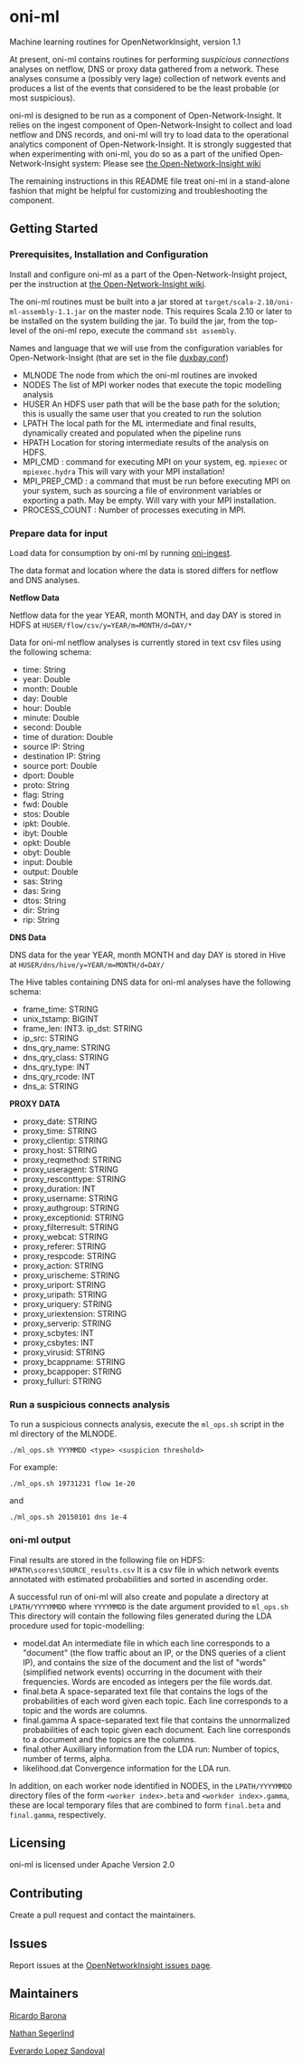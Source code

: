 # oni-ml

Machine learning routines for OpenNetworkInsight, version 1.1

At present, oni-ml contains routines for performing *suspicious connections* analyses on netflow, DNS or proxy data gathered from a network. These
analyses consume a (possibly very lage) collection of network events and produces a list of the events that considered to be the least probable (or most suspicious).

oni-ml is designed to be run as a component of Open-Network-Insight. It relies on the ingest component of Open-Network-Insight to collect and load
netflow and DNS records, and oni-ml will try to load data to the operational analytics component of Open-Network-Insight.  It is strongly suggested that when experimenting with oni-ml, you do so as a part of the unified Open-Network-Insight system: Please see [the Open-Network-Insight wiki](https://github.com/Open-Network-Insight/open-network-insight/wiki)

The remaining instructions in this README file treat oni-ml in a stand-alone fashion that might be helpful for customizing and troubleshooting the
component.

## Getting Started



### Prerequisites, Installation and Configuration

Install and configure oni-ml as a part of the Open-Network-Insight project, per the instruction at
[the Open-Network-Insight wiki](https://github.com/Open-Network-Insight/open-network-insight/wiki).

The oni-ml routines must be built into a jar stored at `target/scala-2.10/oni-ml-assembly-1.1.jar` on the master node. This requires Scala 2.10 or later to be installed on the system building the jar. To build the jar, from the top-level of the oni-ml repo, execute the command `sbt assembly`.

Names and language that we will use from the configuration variables for Open-Network-Insight (that are set in the file [duxbay.conf](https://github.com/Open-Network-Insight/oni-setup/blob/dev/duxbay.conf))

- MLNODE The node from which the oni-ml routines are invoked
- NODES The list of MPI worker nodes that execute the topic modelling analysis
- HUSER An HDFS user path that will be the base path for the solution; this is usually the same user that you created to run the solution
- LPATH The local path for the ML intermediate and final results, dynamically created and populated when the pipeline runs
- HPATH Location for storing intermediate results of the analysis on HDFS.
- MPI_CMD : command for executing MPI on your system, eg. `mpiexec` or `mpiexec.hydra` This will vary with your MPI installation!
- MPI_PREP_CMD : a command that must be run before executing MPI on your system, such as sourcing a file of environment variables or exporting a path. May be empty. Will vary with your MPI installation.
- PROCESS_COUNT : Number of processes executing in MPI.

### Prepare data for input 

Load data for consumption by oni-ml by running [oni-ingest](https://github.com/Open-Network-Insight/oni-ingest/tree/dev).

The data format and location where the data is stored differs for netflow and DNS analyses.

**Netflow Data**

Netflow data for the year YEAR, month  MONTH, and day DAY is stored in HDFS at `HUSER/flow/csv/y=YEAR/m=MONTH/d=DAY/*`

Data for oni-ml netflow analyses is currently stored in text csv files using the following schema:

- time: String
- year: Double
- month: Double
- day: Double
- hour: Double
- minute: Double
- second: Double
- time of duration: Double
- source IP: String
- destination IP: String
- source port: Double
- dport: Double
- proto: String
- flag: String
- fwd: Double
- stos: Double
- ipkt: Double.
- ibyt: Double
- opkt: Double
- obyt: Double
- input: Double
- output: Double
- sas: String
- das: Sring
- dtos: String
- dir: String
- rip: String

**DNS Data**

DNS data for the year YEAR, month MONTH and day DAY is stored in Hive at `HUSER/dns/hive/y=YEAR/m=MONTH/d=DAY/`

The Hive tables containing DNS data for oni-ml analyses have the following schema:

- frame_time: STRING
- unix_tstamp: BIGINT
- frame_len: INT3. ip_dst: STRING
- ip_src: STRING
- dns_qry_name: STRING
- dns_qry_class: STRING
- dns_qry_type: INT
- dns_qry_rcode: INT
- dns_a: STRING

**PROXY DATA**

- proxy_date: STRING
- proxy_time: STRING  
- proxy_clientip: STRING                           
- proxy_host: STRING    
- proxy_reqmethod: STRING                                    
- proxy_useragent: STRING                                      
- proxy_resconttype: STRING                                      
- proxy_duration: INT                                         
- proxy_username: STRING                                      
- proxy_authgroup: STRING                                      
- proxy_exceptionid: STRING                                      
- proxy_filterresult: STRING                                      
- proxy_webcat: STRING                                      
- proxy_referer: STRING                                      
- proxy_respcode: STRING                                      
- proxy_action: STRING                                      
- proxy_urischeme: STRING                                      
- proxy_uriport: STRING                                      
- proxy_uripath: STRING                                      
- proxy_uriquery: STRING                                      
- proxy_uriextension: STRING                                      
- proxy_serverip: STRING                                      
- proxy_scbytes: INT                                         
- proxy_csbytes: INT                                         
- proxy_virusid: STRING                                      
- proxy_bcappname: STRING                                      
- proxy_bcappoper: STRING                                      
- proxy_fulluri: STRING



### Run a suspicious connects analysis

To run a suspicious connects analysis, execute the  `ml_ops.sh` script in the ml directory of the MLNODE.
```
./ml_ops.sh YYYMMDD <type> <suspicion threshold>
```

For example:  
```
./ml_ops.sh 19731231 flow 1e-20
```
and
```
./ml_ops.sh 20150101 dns 1e-4
```
### oni-ml output

Final results are stored in the following file on HDFS:
`HPATH\scores\SOURCE_results.csv` 
It is a csv file in which network events annotated with estimated probabilities and sorted in ascending order.

A successful run of oni-ml will also create and populate a directory at `LPATH/YYYYMMDD` where `YYYYMMDD` is the date argument provided to `ml_ops.sh` 
This directory will contain the following files generated during the LDA procedure used for topic-modelling:

- model.dat An intermediate file in which each line corresponds to a "document" (the flow traffic about an IP, or the DNS queries of a client IP), and contains the size of the document and the list of "words" (simplified network events) occurring in the document with their frequencies. Words are encoded as integers per the file words.dat. 
- final.beta  A space-separated text file that contains the logs of the probabilities of each word given each topic. Each line corresponds to a topic and the words are columns. 
- final.gamma A space-separated text file that contains the unnormalized probabilities of each topic given each document. Each line corresponds to a document and the topics are the columns.
- final.other  Auxilliary information from the LDA run: Number of topics, number of terms, alpha.
- likelihood.dat Convergence information for the LDA run.

In addition, on each worker node identified in NODES, in the `LPATH/YYYYMMDD` directory files of the form `<worker index>.beta` and `<workder index>.gamma`, these are local temporary files that are combined to form `final.beta` and `final.gamma`, respectively.

## Licensing

oni-ml is licensed under Apache Version 2.0

## Contributing

Create a pull request and contact the maintainers.

## Issues

Report issues at the [OpenNetworkInsight issues page](https://github.com/Open-Network-Insight/open-network-insight/issues).

## Maintainers

[Ricardo Barona](https://github.com/rabarona)

[Nathan Segerlind](https://github.com/NathanSegerlind)

[Everardo Lopez Sandoval](https://github.com/EverLoSa)
